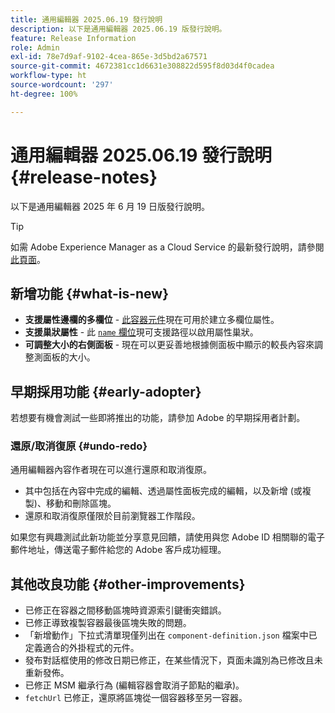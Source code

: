 ```yaml
---
title: 通用編輯器 2025.06.19 發行說明
description: 以下是通用編輯器 2025.06.19 版發行說明。
feature: Release Information
role: Admin
exl-id: 78e7d9af-9102-4cea-865e-3d5bd2a67571
source-git-commit: 4672381cc1d6631e308822d595f8d03d4f0cadea
workflow-type: ht
source-wordcount: '297'
ht-degree: 100%

---
```


# 通用編輯器 2025.06.19 發行說明 {#release-notes}

以下是通用編輯器 2025 年 6 月 19 日版發行說明。

>[!TIP]
>
>如需 Adobe Experience Manager as a Cloud Service 的最新發行說明，請參閱[此頁面](/help/release-notes/release-notes-cloud/release-notes-current.md)。

## 新增功能 {#what-is-new}

* **支援屬性邊欄的多欄位** -
  [此容器元件](/help/implementing/universal-editor/field-types.md#container)現在可用於建立多欄位屬性。
* **支援巢狀屬性** - 此 [`name` 欄位](/help/implementing/universal-editor/field-types.md#nesting)現可支援路徑以啟用屬性巢狀。
* **可調整大小的右側面板** - 現在可以更妥善地根據側面板中顯示的較長內容來調整測面板的大小。

## 早期採用功能 {#early-adopter}

若想要有機會測試一些即將推出的功能，請參加 Adobe 的早期採用者計劃。

### **還原/取消復原** {#undo-redo}

通用編輯器內容作者現在可以進行還原和取消復原。

* 其中包括在內容中完成的編輯、透過屬性面板完成的編輯，以及新增 (或複製)、移動和刪除區塊。
* 還原和取消復原僅限於目前瀏覽器工作階段。

如果您有興趣測試此新功能並分享意見回饋，請使用與您 Adobe ID 相關聯的電子郵件地址，傳送電子郵件給您的 Adobe 客戶成功經理。

## 其他改良功能 {#other-improvements}

* 已修正在容器之間移動區塊時資源索引鍵衝突錯誤。
* 已修正導致複製容器最後區塊失敗的問題。
* 「新增動作」下拉式清單現僅列出在 `component-definition.json` 檔案中已定義適合的外掛程式的元件。
* 發布對話框使用的修改日期已修正，在某些情況下，頁面未識別為已修改且未重新發佈。
* 已修正 MSM 繼承行為 (編輯容器會取消子節點的繼承)。
* `fetchUrl` 已修正，還原將區塊從一個容器移至另一容器。
